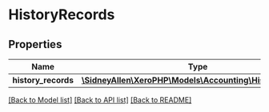 # HistoryRecords

## Properties
Name | Type | Description | Notes
------------ | ------------- | ------------- | -------------
**history_records** | [**\SidneyAllen\XeroPHP\Models\Accounting\HistoryRecord[]**](HistoryRecord.md) |  | [optional] 

[[Back to Model list]](../README.md#documentation-for-models) [[Back to API list]](../README.md#documentation-for-api-endpoints) [[Back to README]](../README.md)


